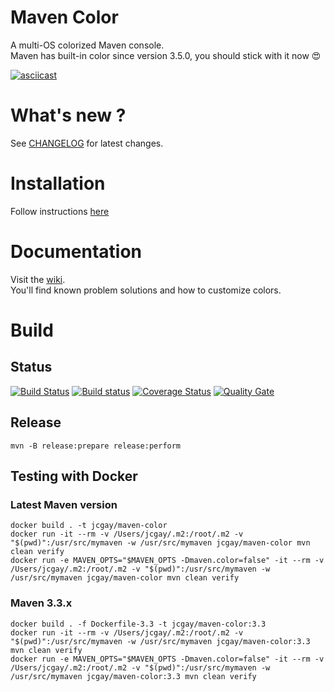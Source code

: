 # Maven Color

A multi-OS colorized Maven console.  
Maven has built-in color since version 3.5.0, you should stick with it now 😍

[![asciicast](https://asciinema.org/a/51007.png)](https://asciinema.org/a/51007?autoplay=1)

# What's new ?

See [CHANGELOG](https://github.com/jcgay/maven-color/blob/master/CHANGELOG.md) for latest changes.

# Installation

Follow instructions [here](https://github.com/jcgay/maven-color/wiki/Installation)

# Documentation

Visit the [wiki](https://github.com/jcgay/maven-color/wiki).  
You'll find known problem solutions and how to customize colors.

# Build

## Status

[![Build Status](https://github.com/jcgay/maven-color/actions/workflows/maven.yml/badge.svg)](https://github.com/jcgay/maven-color/actions/workflows/maven.yml)
[![Build status](https://ci.appveyor.com/api/projects/status/y8rn0pew98jbr9j8/branch/master?svg=true)](https://ci.appveyor.com/project/jcgay/maven-color/branch/master)
[![Coverage Status](https://coveralls.io/repos/jcgay/maven-color/badge.svg?branch=master)](https://coveralls.io/r/jcgay/maven-color?branch=master)
[![Quality Gate](https://sonarcloud.io/api/project_badges/measure?project=com.github.jcgay.maven.color%3Amaven-color&metric=alert_status)](https://sonarcloud.io/dashboard?id=com.github.jcgay.maven.color%3Amaven-color)

## Release

    mvn -B release:prepare release:perform

## Testing with Docker

### Latest Maven version

    docker build . -t jcgay/maven-color
    docker run -it --rm -v /Users/jcgay/.m2:/root/.m2 -v "$(pwd)":/usr/src/mymaven -w /usr/src/mymaven jcgay/maven-color mvn clean verify
    docker run -e MAVEN_OPTS="$MAVEN_OPTS -Dmaven.color=false" -it --rm -v /Users/jcgay/.m2:/root/.m2 -v "$(pwd)":/usr/src/mymaven -w /usr/src/mymaven jcgay/maven-color mvn clean verify

### Maven 3.3.x

    docker build . -f Dockerfile-3.3 -t jcgay/maven-color:3.3
    docker run -it --rm -v /Users/jcgay/.m2:/root/.m2 -v "$(pwd)":/usr/src/mymaven -w /usr/src/mymaven jcgay/maven-color:3.3 mvn clean verify
    docker run -e MAVEN_OPTS="$MAVEN_OPTS -Dmaven.color=false" -it --rm -v /Users/jcgay/.m2:/root/.m2 -v "$(pwd)":/usr/src/mymaven -w /usr/src/mymaven jcgay/maven-color:3.3 mvn clean verify